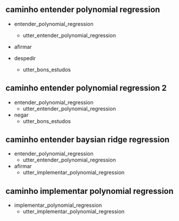 ## caminho entender polynomial regression

- entender_polynomial_regression
  - utter_entender_polynomial_regression
- afirmar

- despedir
  - utter_bons_estudos

## caminho entender polynomial regression 2

- entender_polynomial_regression
  - utter_entender_polynomial_regression
- negar
  - utter_bons_estudos

## caminho entender baysian ridge regression

- entender_polynomial_regression
  - utter_entender_polynomial_regression
- afirmar
  - utter_implementar_polynomial_regression

## caminho implementar polynomial regression

- implementar_polynomial_regression
  - utter_implementar_polynomial_regression

